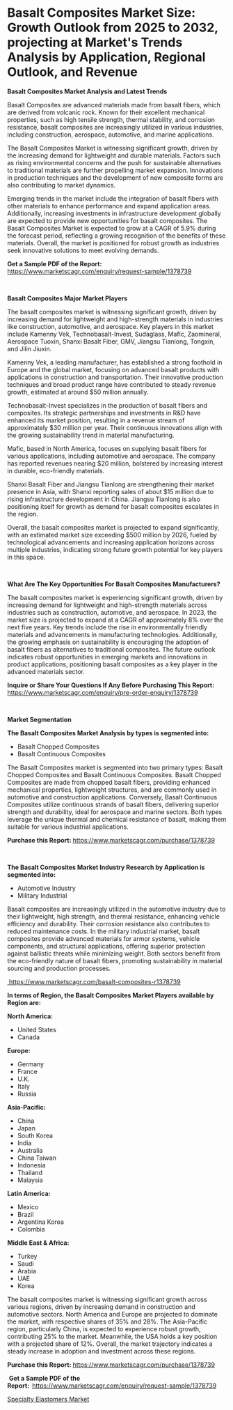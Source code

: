 <p><h1>Basalt Composites Market Size: Growth Outlook from 2025 to 2032, projecting at Market's Trends Analysis by Application, Regional Outlook, and Revenue</h1></p><p><strong>Basalt Composites Market Analysis and Latest Trends</strong></p>
<p><p>Basalt Composites are advanced materials made from basalt fibers, which are derived from volcanic rock. Known for their excellent mechanical properties, such as high tensile strength, thermal stability, and corrosion resistance, basalt composites are increasingly utilized in various industries, including construction, aerospace, automotive, and marine applications. </p><p>The Basalt Composites Market is witnessing significant growth, driven by the increasing demand for lightweight and durable materials. Factors such as rising environmental concerns and the push for sustainable alternatives to traditional materials are further propelling market expansion. Innovations in production techniques and the development of new composite forms are also contributing to market dynamics. </p><p>Emerging trends in the market include the integration of basalt fibers with other materials to enhance performance and expand application areas. Additionally, increasing investments in infrastructure development globally are expected to provide new opportunities for basalt composites. The Basalt Composites Market is expected to grow at a CAGR of 5.9% during the forecast period, reflecting a growing recognition of the benefits of these materials. Overall, the market is positioned for robust growth as industries seek innovative solutions to meet evolving demands.</p></p>
<p><strong>Get a Sample PDF of the Report:&nbsp;</strong> <a href="https://www.marketscagr.com/enquiry/request-sample/1378739?utm_campaign=1848&utm_medium=2&utm_source=Github&utm_content=ia&utm_term=06022025&utm_id=basalt-composites">https://www.marketscagr.com/enquiry/request-sample/1378739</a></p>
<p>&nbsp;</p>
<p><strong>Basalt Composites Major Market Players</strong></p>
<p><p>The basalt composites market is witnessing significant growth, driven by increasing demand for lightweight and high-strength materials in industries like construction, automotive, and aerospace. Key players in this market include Kamenny Vek, Technobasalt-Invest, Sudaglass, Mafic, Zaomineral, Aerospace Tuoxin, Shanxi Basalt Fiber, GMV, Jiangsu Tianlong, Tongxin, and Jilin Jiuxin. </p><p>Kamenny Vek, a leading manufacturer, has established a strong foothold in Europe and the global market, focusing on advanced basalt products with applications in construction and transportation. Their innovative production techniques and broad product range have contributed to steady revenue growth, estimated at around $50 million annually.</p><p>Technobasalt-Invest specializes in the production of basalt fibers and composites. Its strategic partnerships and investments in R&D have enhanced its market position, resulting in a revenue stream of approximately $30 million per year. Their continuous innovations align with the growing sustainability trend in material manufacturing.</p><p>Mafic, based in North America, focuses on supplying basalt fibers for various applications, including automotive and aerospace. The company has reported revenues nearing $20 million, bolstered by increasing interest in durable, eco-friendly materials.</p><p>Shanxi Basalt Fiber and Jiangsu Tianlong are strengthening their market presence in Asia, with Shanxi reporting sales of about $15 million due to rising infrastructure development in China. Jiangsu Tianlong is also positioning itself for growth as demand for basalt composites escalates in the region.</p><p>Overall, the basalt composites market is projected to expand significantly, with an estimated market size exceeding $500 million by 2026, fueled by technological advancements and increasing application horizons across multiple industries, indicating strong future growth potential for key players in this space.</p></p>
<p>&nbsp;</p>
<p><strong>What Are The Key Opportunities For Basalt Composites Manufacturers?</strong></p>
<p><p>The basalt composites market is experiencing significant growth, driven by increasing demand for lightweight and high-strength materials across industries such as construction, automotive, and aerospace. In 2023, the market size is projected to expand at a CAGR of approximately 8% over the next five years. Key trends include the rise in environmentally friendly materials and advancements in manufacturing technologies. Additionally, the growing emphasis on sustainability is encouraging the adoption of basalt fibers as alternatives to traditional composites. The future outlook indicates robust opportunities in emerging markets and innovations in product applications, positioning basalt composites as a key player in the advanced materials sector.</p></p>
<p><strong>Inquire or Share Your Questions If Any Before Purchasing This Report:</strong> <a href="https://www.marketscagr.com/enquiry/pre-order-enquiry/1378739?utm_campaign=1848&utm_medium=2&utm_source=Github&utm_content=ia&utm_term=06022025&utm_id=basalt-composites">https://www.marketscagr.com/enquiry/pre-order-enquiry/1378739</a></p>
<p>&nbsp;</p>
<p><strong>Market Segmentation</strong></p>
<p><strong>The Basalt Composites Market Analysis by types is segmented into:</strong></p>
<p><ul><li>Basalt Chopped Composites</li><li>Basalt Continuous Composites</li></ul></p>
<p><p>The Basalt Composites market is segmented into two primary types: Basalt Chopped Composites and Basalt Continuous Composites. Basalt Chopped Composites are made from chopped basalt fibers, providing enhanced mechanical properties, lightweight structures, and are commonly used in automotive and construction applications. Conversely, Basalt Continuous Composites utilize continuous strands of basalt fibers, delivering superior strength and durability, ideal for aerospace and marine sectors. Both types leverage the unique thermal and chemical resistance of basalt, making them suitable for various industrial applications.</p></p>
<p><strong>Purchase this Report:&nbsp;</strong><a href="https://www.marketscagr.com/purchase/1378739?utm_campaign=1848&utm_medium=2&utm_source=Github&utm_content=ia&utm_term=06022025&utm_id=basalt-composites">https://www.marketscagr.com/purchase/1378739</a></p>
<p>&nbsp;</p>
<p><strong>The Basalt Composites Market Industry Research by Application is segmented into:</strong></p>
<p><ul><li>Automotive Industry</li><li>Military Industrial</li></ul></p>
<p><p>Basalt composites are increasingly utilized in the automotive industry due to their lightweight, high strength, and thermal resistance, enhancing vehicle efficiency and durability. Their corrosion resistance also contributes to reduced maintenance costs. In the military industrial market, basalt composites provide advanced materials for armor systems, vehicle components, and structural applications, offering superior protection against ballistic threats while minimizing weight. Both sectors benefit from the eco-friendly nature of basalt fibers, promoting sustainability in material sourcing and production processes.</p></p>
<p><a href="https://www.marketscagr.com/basalt-composites-r1378739?utm_campaign=1848&utm_medium=2&utm_source=Github&utm_content=ia&utm_term=06022025&utm_id=basalt-composites">&nbsp;https://www.marketscagr.com/basalt-composites-r1378739</a></p>
<p><strong>In terms of Region, the Basalt Composites Market Players available by Region are:</strong></p>
<p>
    <p> <strong> North America: </strong>
        <ul>
            <li>United States</li>
            <li>Canada</li>
        </ul>
        </p> 
    <p> <strong> Europe: </strong>
        <ul>
            <li>Germany</li>
            <li>France</li>
            <li>U.K.</li>
            <li>Italy</li>
            <li>Russia</li>
        </ul>
        </p> 
    <p> <strong> Asia-Pacific: </strong>
        <ul>
            <li>China</li>
            <li>Japan</li>
            <li>South Korea</li>
            <li>India</li>
            <li>Australia</li>
            <li>China Taiwan</li>
            <li>Indonesia</li>
            <li>Thailand</li>
            <li>Malaysia</li>
        </ul>
        </p> 
    <p> <strong> Latin America: </strong>
        <ul>
            <li>Mexico</li>
            <li>Brazil</li>
            <li>Argentina Korea</li>
            <li>Colombia</li>
        </ul>
        </p> 
    <p> <strong> Middle East & Africa: </strong>
        <ul>
            <li>Turkey</li>
            <li>Saudi</li>
            <li>Arabia</li>
            <li>UAE</li>
            <li>Korea</li>
        </ul>
    </p>
    </p>
<p><p>The basalt composites market is witnessing significant growth across various regions, driven by increasing demand in construction and automotive sectors. North America and Europe are projected to dominate the market, with respective shares of 35% and 28%. The Asia-Pacific region, particularly China, is expected to experience robust growth, contributing 25% to the market. Meanwhile, the USA holds a key position with a projected share of 12%. Overall, the market trajectory indicates a steady increase in adoption and investment across these regions.</p></p>
<p><strong>Purchase this Report: </strong><a href="https://www.marketscagr.com/purchase/1378739?utm_campaign=1848&utm_medium=2&utm_source=Github&utm_content=ia&utm_term=06022025&utm_id=basalt-composites">https://www.marketscagr.com/purchase/1378739</a></p>
<p>&nbsp;<strong>Get a Sample PDF of the Report:&nbsp;&nbsp;</strong><a href="https://www.marketscagr.com/enquiry/request-sample/1378739?utm_campaign=1848&utm_medium=2&utm_source=Github&utm_content=ia&utm_term=06022025&utm_id=basalt-composites">https://www.marketscagr.com/enquiry/request-sample/1378739</a></p>
<p><strong></strong></p>
<p><p><a href="https://github.com/marloy8/Market-Research-Report-List-7/blob/main/specialty-elastomers-market.md?utm_campaign=1848&utm_medium=2&utm_source=Github&utm_content=ia&utm_term=06022025&utm_id=basalt-composites">Specialty Elastomers Market</a></p></p>